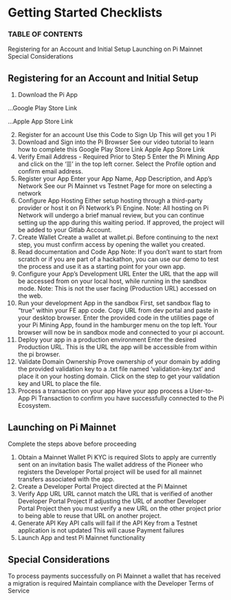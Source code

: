 # Getting Started Checklists
### TABLE OF CONTENTS
Registering for an Account and Initial Setup
Launching on Pi Mainnet
Special Considerations

## Registering for an Account and Initial Setup
1. Download the Pi App

...Google Play Store Link

...Apple App Store Link

2. Register for an account
    Use this Code to Sign Up
    This will get you 1 Pi
3. Download and Sign into the Pi Browser
    See our video tutorial to learn how to complete this
    Google Play Store Link
    Apple App Store Link
4. Verify Email Address - Required Prior to Step 5
Enter the Pi Mining App and click on the ‘☰’ in the top left corner.
Select the Profile option and confirm email address.
5. Register your App
Enter your App Name, App Description, and App’s Network
See our Pi Mainnet vs Testnet Page for more on selecting a network
6. Configure App Hosting
Either setup hosting through a third-party provider or host it on Pi Network’s Pi Engine.
Note: All hosting on Pi Network will undergo a brief manual review, but you can continue setting up the app during this waiting period. If approved, the project will be added to your Gitlab Account.
7. Create Wallet
Create a wallet at wallet.pi. Before continuing to the next step, you must confirm access by opening the wallet you created.
8. Read documentation and Code App
Note: If you don’t want to start from scratch or if you are part of a hackathon, you can use our demo to test the process and use it as a starting point for your own app.
9. Configure your App’s Development URL
Enter the URL that the app will be accessed from on your local host, while running in the sandbox mode.
Note: This is not the user facing (Production URL) accessed on the web.
10. Run your development App in the sandbox
First, set sandbox flag to “true” within your FE app code. Copy URL from dev portal and paste in your desktop browser. Enter the provided code in the utilities page of your Pi Mining App, found in the hamburger menu on the top left. Your browser will now be in sandbox mode and connected to your pi account.
11. Deploy your app in a production environment
Enter the desired Production URL. This is the URL the app will be accessible from within the pi browser.
12. Validate Domain Ownership
Prove ownership of your domain by adding the provided validation key to a .txt file named ‘validation-key.txt’ and place it on your hosting domain. Click on the step to get your validation key and URL to place the file.
13. Process a transaction on your app
Have your app process a User-to-App Pi Transaction to confirm you have successfully connected to the Pi Ecosystem.

## Launching on Pi Mainnet
Complete the steps above before proceeding
1. Obtain a Mainnet Wallet
Pi KYC is required
Slots to apply are currently sent on an invitation basis
The wallet address of the Pioneer who registers the Developer Portal project will be used for all mainnet transfers associated with the app.
2. Create a Developer Portal Project directed at the Pi Mainnet
3. Verify App URL
URL cannot match the URL that is verified of another Developer Portal Project
If adjusting the URL of another Developer Portal Project then you must verify a new URL on the other project prior to being able to reuse that URL on another project.
4. Generate API Key
API calls will fail if the API Key from a Testnet application is not updated
This will cause Payment failures
5. Launch App and test Pi Mainnet functionality

## Special Considerations
To process payments successfully on Pi Mainnet a wallet that has received a migration is required
Maintain compliance with the Developer Terms of Service